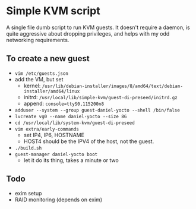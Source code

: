 Simple KVM script
=================

A single file dumb script to run KVM guests. It doesn't require a daemon, is
quite aggressive about dropping privileges, and helps with my odd networking
requirements.

To create a new guest
---------------------

 - `vim /etc/guests.json`
 - add the VM, but set
    - kernel: `/usr/lib/debian-installer/images/8/amd64/text/debian-installer/amd64/linux`
    - initrd: `/usr/local/lib/simple-kvm/guest-di-preseed/initrd.gz`
    - append: `console=ttyS0,115200n8`
 - `adduser --system --group guest-daniel-yocto --shell /bin/false`
 - `lvcreate vg0 --name daniel-yocto --size 8G`
 - `cd /usr/local/lib/system-kvm/guest-di-preseed`
 - `vim extra/early-commands`
    - set IP4, IP6, HOSTNAME
    - HOST4 should be the IPV4 of the host, not the guest.
 - `./build.sh`
 - `guest-manager daniel-yocto boot`
    - let it do its thing, takes a minute or two

Todo
----

 - exim setup
 - RAID monitoring (depends on exim)
